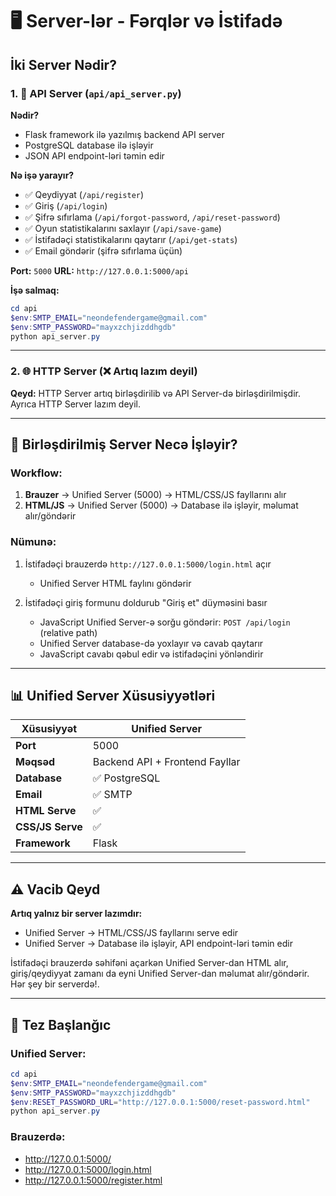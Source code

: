 # 🖥️ Server-lər - Fərqlər və İstifadə

## İki Server Nədir?

### 1. 📡 API Server (`api/api_server.py`)

**Nədir?**
- Flask framework ilə yazılmış backend API server
- PostgreSQL database ilə işləyir
- JSON API endpoint-ləri təmin edir

**Nə işə yarayır?**
- ✅ Qeydiyyat (`/api/register`)
- ✅ Giriş (`/api/login`)
- ✅ Şifrə sıfırlama (`/api/forgot-password`, `/api/reset-password`)
- ✅ Oyun statistikalarını saxlayır (`/api/save-game`)
- ✅ İstifadəçi statistikalarını qaytarır (`/api/get-stats`)
- ✅ Email göndərir (şifrə sıfırlama üçün)

**Port:** `5000`
**URL:** `http://127.0.0.1:5000/api`

**İşə salmaq:**
```powershell
cd api
$env:SMTP_EMAIL="neondefendergame@gmail.com"
$env:SMTP_PASSWORD="mayxzchjizddhgdb"
python api_server.py
```

---

### 2. 🌐 HTTP Server (❌ Artıq lazım deyil)

**Qeyd:** HTTP Server artıq birləşdirilib və API Server-də birləşdirilmişdir. Ayrıca HTTP Server lazım deyil.

---

## 🔄 Birləşdirilmiş Server Necə İşləyir?

### Workflow:

1. **Brauzer** → Unified Server (5000) → HTML/CSS/JS fayllarını alır
2. **HTML/JS** → Unified Server (5000) → Database ilə işləyir, məlumat alır/göndərir

### Nümunə:

1. İstifadəçi brauzerdə `http://127.0.0.1:5000/login.html` açır
   - Unified Server HTML faylını göndərir

2. İstifadəçi giriş formunu doldurub "Giriş et" düyməsini basır
   - JavaScript Unified Server-ə sorğu göndərir: `POST /api/login` (relative path)
   - Unified Server database-də yoxlayır və cavab qaytarır
   - JavaScript cavabı qəbul edir və istifadəçini yönləndirir

---

## 📊 Unified Server Xüsusiyyətləri

| Xüsusiyyət | Unified Server |
|------------|----------------|
| **Port** | 5000 |
| **Məqsəd** | Backend API + Frontend Fayllar |
| **Database** | ✅ PostgreSQL |
| **Email** | ✅ SMTP |
| **HTML Serve** | ✅ |
| **CSS/JS Serve** | ✅ |
| **Framework** | Flask |

---

## ⚠️ Vacib Qeyd

**Artıq yalnız bir server lazımdır:**
- Unified Server → HTML/CSS/JS fayllarını serve edir
- Unified Server → Database ilə işləyir, API endpoint-ləri təmin edir

İstifadəçi brauzerdə səhifəni açarkən Unified Server-dan HTML alır, giriş/qeydiyyat zamanı da eyni Unified Server-dan məlumat alır/göndərir. Hər şey bir serverdə!.

---

## 🚀 Tez Başlanğıc

### Unified Server:
```powershell
cd api
$env:SMTP_EMAIL="neondefendergame@gmail.com"
$env:SMTP_PASSWORD="mayxzchjizddhgdb"
$env:RESET_PASSWORD_URL="http://127.0.0.1:5000/reset-password.html"
python api_server.py
```

### Brauzerdə:
- http://127.0.0.1:5000/
- http://127.0.0.1:5000/login.html
- http://127.0.0.1:5000/register.html

